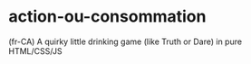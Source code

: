 # action-ou-consommation
(fr-CA) A quirky little drinking game (like Truth or Dare) in pure HTML/CSS/JS
